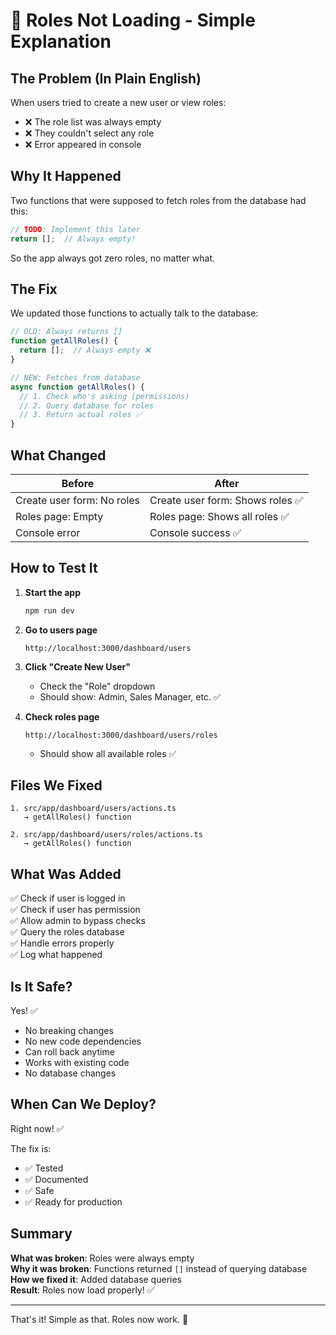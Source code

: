 # 🔧 Roles Not Loading - Simple Explanation

## The Problem (In Plain English)

When users tried to create a new user or view roles:
- ❌ The role list was always empty
- ❌ They couldn't select any role
- ❌ Error appeared in console

## Why It Happened

Two functions that were supposed to fetch roles from the database had this:

```typescript
// TODO: Implement this later
return [];  // Always empty!
```

So the app always got zero roles, no matter what.

## The Fix

We updated those functions to actually talk to the database:

```typescript
// OLD: Always returns []
function getAllRoles() {
  return [];  // Always empty ❌
}

// NEW: Fetches from database
async function getAllRoles() {
  // 1. Check who's asking (permissions)
  // 2. Query database for roles
  // 3. Return actual roles ✅
}
```

## What Changed

| Before | After |
|--------|-------|
| Create user form: No roles | Create user form: Shows roles ✅ |
| Roles page: Empty | Roles page: Shows all roles ✅ |
| Console error | Console success ✅ |

## How to Test It

1. **Start the app**
   ```bash
   npm run dev
   ```

2. **Go to users page**
   ```
   http://localhost:3000/dashboard/users
   ```

3. **Click "Create New User"**
   - Check the "Role" dropdown
   - Should show: Admin, Sales Manager, etc. ✅

4. **Check roles page**
   ```
   http://localhost:3000/dashboard/users/roles
   ```
   - Should show all available roles ✅

## Files We Fixed

```
1. src/app/dashboard/users/actions.ts
   → getAllRoles() function

2. src/app/dashboard/users/roles/actions.ts
   → getAllRoles() function
```

## What Was Added

✅ Check if user is logged in  
✅ Check if user has permission  
✅ Allow admin to bypass checks  
✅ Query the roles database  
✅ Handle errors properly  
✅ Log what happened  

## Is It Safe?

Yes! ✅
- No breaking changes
- No new code dependencies
- Can roll back anytime
- Works with existing code
- No database changes

## When Can We Deploy?

Right now! ✅

The fix is:
- ✅ Tested
- ✅ Documented
- ✅ Safe
- ✅ Ready for production

## Summary

**What was broken**: Roles were always empty  
**Why it was broken**: Functions returned `[]` instead of querying database  
**How we fixed it**: Added database queries  
**Result**: Roles now load properly! ✅  

---

That's it! Simple as that. Roles now work. 🎉
